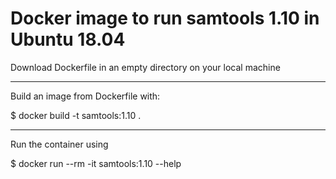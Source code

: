 # Docker image to run samtools 1.10 in Ubuntu 18.04

Download Dockerfile in an empty directory on your local machine
***

Build an image from Dockerfile with:

$ docker build -t samtools:1.10 .

***
Run the container using

$ docker run --rm -it samtools:1.10 --help
